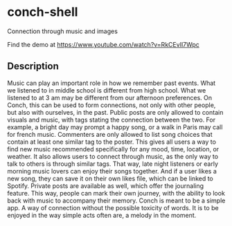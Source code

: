 # conch-shell
Connection through music and images

Find the demo at https://www.youtube.com/watch?v=RkCEvIl7Wpc

## Description
Music can play an important role in how we remember past events. What we listened to in middle school is different from high school. What we listened to at 3 am may be different from our afternoon preferences. On Conch, this can be used to form connections, not only with other people, but also with ourselves, in the past. Public posts are only allowed to contain visuals and music, with tags stating the connection between the two. For example, a bright day may prompt a happy song, or a walk in Paris may call for french music. Commenters are only allowed to list song choices that contain at least one similar tag to the poster. This gives all users a way to find new music recommended specifically for any mood, time, location, or weather. It also allows users to connect through music, as the only way to talk to others is through similar tags. That way, late night listeners or early morning music lovers can enjoy their songs together. And if a user likes a new song, they can save it on their own likes file, which can be linked to Spotify. Private posts are available as well, which offer the journaling feature. This way, people can mark their own journey, with the ability to look back with music to accompany their memory. Conch is meant to be a simple app. A way of connection without the possible toxicity of words. It is to be enjoyed in the way simple acts often are, a melody in the moment. 
